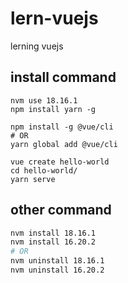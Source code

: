 # lern-vuejs
lerning vuejs

## install command 

```
nvm use 18.16.1
npm install yarn -g 

npm install -g @vue/cli
# OR
yarn global add @vue/cli

vue create hello-world
cd hello-world/
yarn serve
```


## other command 

```bash
nvm install 18.16.1
nvm install 16.20.2
# OR
nvm uninstall 18.16.1
nvm uninstall 16.20.2
```
